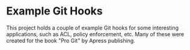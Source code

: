 Example Git Hooks
=================

This project holds a couple of example Git hooks for some interesting applications, such as ACL, policy enforcement, etc.  Many of these were created for the book "Pro Git" by Apress publishing.


